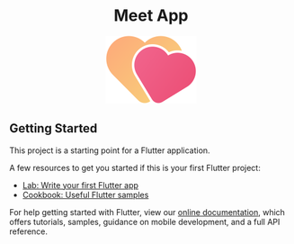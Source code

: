 <h1 align="center">Meet App</h1>
<p align="center"><img src="https://raw.githubusercontent.com/serdarpolat/flutter_meet_me/main/assets/images/heart_icon.svg" /></p>

## Getting Started

This project is a starting point for a Flutter application.

A few resources to get you started if this is your first Flutter project:

- [Lab: Write your first Flutter app](https://flutter.dev/docs/get-started/codelab)
- [Cookbook: Useful Flutter samples](https://flutter.dev/docs/cookbook)

For help getting started with Flutter, view our
[online documentation](https://flutter.dev/docs), which offers tutorials,
samples, guidance on mobile development, and a full API reference.
